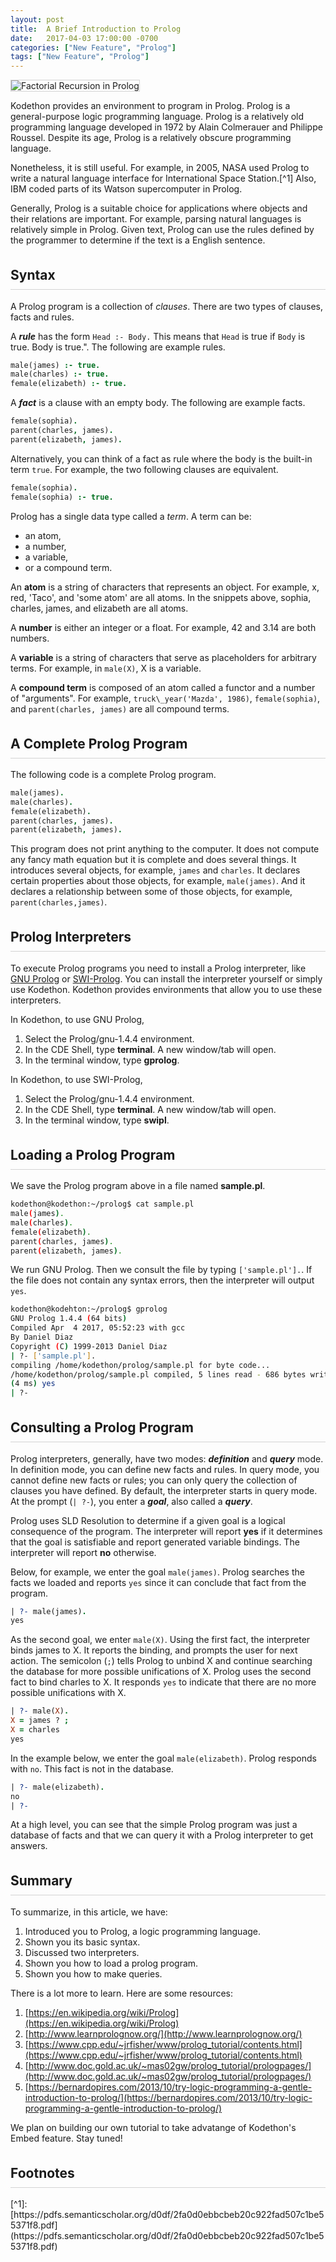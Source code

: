 ```yaml
---
layout: post
title:  A Brief Introduction to Prolog
date:   2017-04-03 17:00:00 -0700
categories: ["New Feature", "Prolog"]
tags: ["New Feature", "Prolog"]
---
```


<style>

	.section {
		margin-top:25px;
		margin-bottom:25px;
	}

	.section-header {
		margin-top:35px;
		padding-bottom: 10px;
		border-bottom:1px solid lightgrey;
	}


	.padding-top-bottom-10 {
		padding-top: 10px;
		padding-bottom: 10px;
	}

	.margin-top-bottom-20 {
		margin-top:20px;
		margin-bottom:20px;
	}

	.border-bottom-1 {
		border-bottom:1px solid lightgrey;
	}

	.kodethon-iframe {
		border:1px solid lightgrey;
	}
</style>

<img src="{{site.url}}{{site.baseurl}}/images/prolog_factorial.gif" alt="Factorial Recursion in Prolog" class="img-fluid mx-auto d-block" style="border: 1px solid lightgrey"/>

Kodethon provides an environment to program in Prolog.  Prolog is a
general-purpose logic programming language.  Prolog is a relatively old
programming language developed in 1972 by Alain Colmerauer and Philippe
Roussel.  Despite its age, Prolog is a relatively obscure programming language.

Nonetheless, it is still useful.  For example, in 2005, NASA used Prolog to
write a natural language interface for International Space Station.[^1]  Also,
IBM coded parts of its Watson supercomputer in Prolog.

Generally, Prolog is a suitable choice for applications where objects and their
relations are important.  For example, parsing natural languages is relatively
simple in Prolog.  Given text, Prolog can use the rules defined by the
programmer to determine if the text is a English sentence.


<h2 class="section-header">Syntax</h2>
A Prolog program is a collection of <em>clauses</em>.  There are two types of
clauses, facts and rules.

A <b><em>rule</em></b> has the form `Head :- Body.`  This means that `Head` is true if
`Body` is true.  Body is true.".  The following are example rules. 
```prolog
male(james) :- true.
male(charles) :- true.
female(elizabeth) :- true.
```

A <b><em>fact</em></b> is a clause with an empty body.  The following are example facts.
```prolog
female(sophia).
parent(charles, james).
parent(elizabeth, james).
```

Alternatively, you can think of a fact as rule where the body is the built-in term `true`. For example, the two following clauses are equivalent. 
```prolog
female(sophia).
female(sophia) :- true.
```


Prolog has a single data type called a <em>term</em>.  A term can be:

* an atom,
* a number,
* a variable,
* or a compound term.

An **atom** is a string of characters that represents an object.  For example,
x, red, 'Taco', and 'some atom' are all atoms.  In the snippets above, sophia, charles, james, and elizabeth are all atoms.

A **number** is either an integer or a float.  For example, 42 and 3.14 are both numbers.

A **variable** is a string of characters that serve as placeholders for arbitrary terms.  For example, in `male(X)`, X is a variable.

A **compound term** is composed of an atom called a functor and a number of "arguments".  For example, `truck\_year('Mazda', 1986)`, `female(sophia)`, and `parent(charles, james)` are all compound terms.

<h2 class="section-header">A Complete Prolog Program</h2>

The following code is a complete Prolog program.  
```prolog
male(james).
male(charles).
female(elizabeth).
parent(charles, james).
parent(elizabeth, james).
```

This program does not print anything to the computer.  It does not compute any
fancy math equation but it is complete and does several things.  It introduces
several objects, for example, `james` and `charles`.  It declares certain
properties about those objects, for example, `male(james)`.  And it declares a
relationship between some of those objects, for example, `parent(charles,james)`.


<h2 class="section-header">Prolog Interpreters</h2>

To execute Prolog programs you need to install a Prolog interpreter, like <a
href="http://www.gprolog.org/">GNU Prolog</a> or <a
href="http://www.swi-prolog.org/">SWI-Prolog</a>. You can install the
interpreter yourself or simply use Kodethon.  Kodethon provides environments
that allow you to use these interpreters.

In Kodethon, to use GNU Prolog, 
1. Select the Prolog/gnu-1.4.4 environment.
2. In the CDE Shell, type <b>terminal</b>. A new window/tab will open.
3. In the terminal window, type <b>gprolog</b>.

In Kodethon, to use SWI-Prolog, 
1. Select the Prolog/gnu-1.4.4 environment.
2. In the CDE Shell, type <b>terminal</b>. A new window/tab will open.
3. In the terminal window, type <b>swipl</b>.

<h2 class="section-header">Loading a Prolog Program</h2>

We save the Prolog program above in a file named <b>sample.pl</b>.
```bash
kodethon@kodethon:~/prolog$ cat sample.pl 
male(james).
male(charles).
female(elizabeth).
parent(charles, james).
parent(elizabeth, james).
```

We run GNU Prolog.  Then we consult the file by typing `['sample.pl'].`.
If the file does not contain any syntax errors, then the interpreter will output `yes`.
```bash
kodethon@kodehton:~/prolog$ gprolog
GNU Prolog 1.4.4 (64 bits)
Compiled Apr  4 2017, 05:52:23 with gcc
By Daniel Diaz
Copyright (C) 1999-2013 Daniel Diaz
| ?- ['sample.pl'].
compiling /home/kodethon/prolog/sample.pl for byte code...
/home/kodethon/prolog/sample.pl compiled, 5 lines read - 686 bytes written, 3 ms
(4 ms) yes
| ?- 
```

<h2 class="section-header">Consulting a Prolog Program</h2>

Prolog interpreters, generally, have two modes: <b><em>definition</em></b> and
<b><em>query</em></b> mode.  In definition mode, you can define new facts and
rules.  In query mode, you cannot define new facts or rules; you can only query
the collection of clauses you have defined. By default, the interpreter starts
in query mode.  At the prompt (`| ?-`), you enter a <b><em>goal</em></b>, also
called a <b><em>query</em></b>.  

Prolog uses SLD Resolution to determine if a given goal is a logical
consequence of the program.  The interpreter will report <b>yes</b> if it
determines that the goal is satisfiable and report generated variable bindings.
The interpreter will report <b>no</b> otherwise.


Below, for example, we enter the goal `male(james)`.  Prolog searches the facts
we loaded and reports `yes` since it can conclude that fact from the program.
```prolog 
| ?- male(james).  
yes 
```

As the second goal, we enter `male(X)`.  Using the first fact, the interpreter
binds james to X.  It reports the binding, and prompts the user for next
action.  The semicolon (`;`) tells Prolog to unbind X and continue searching
the database for more possible unifications of X.  Prolog uses the second fact
to bind charles to X.  It responds `yes` to indicate that there are no more
possible unifications with X.

```prolog 
| ?- male(X).  
X = james ? ; 
X = charles 
yes
```

In the example below, we enter the goal `male(elizabeth)`.  Prolog responds
with `no`.  This fact is not in the database. 
```prolog
| ?- male(elizabeth).
no
| ?- 
```

At a high level, you can see that the simple Prolog program was just a database
of facts and that we can query it with a Prolog interpreter to get answers.

<h2 class="section-header">Summary</h2>

To summarize, in this article, we have:
1. Introduced you to Prolog, a logic programming language.  
2. Shown you its basic syntax.
3. Discussed two interpreters.
4. Shown you how to load a prolog program.
5. Shown you how to make queries.

There is a lot more to learn.  Here are some resources:

1. [https://en.wikipedia.org/wiki/Prolog](https://en.wikipedia.org/wiki/Prolog)
2. [http://www.learnprolognow.org/](http://www.learnprolognow.org/)
3. [https://www.cpp.edu/~jrfisher/www/prolog_tutorial/contents.html](https://www.cpp.edu/~jrfisher/www/prolog_tutorial/contents.html)
4. [http://www.doc.gold.ac.uk/~mas02gw/prolog_tutorial/prologpages/](http://www.doc.gold.ac.uk/~mas02gw/prolog_tutorial/prologpages/)
5. [https://bernardopires.com/2013/10/try-logic-programming-a-gentle-introduction-to-prolog/](https://bernardopires.com/2013/10/try-logic-programming-a-gentle-introduction-to-prolog/)

We plan on building our own tutorial to take advatange of Kodethon's Embed feature.  Stay tuned!




<h2 class="section-header">Footnotes</h2>
[^1]: [https://pdfs.semanticscholar.org/d0df/2fa0d0ebbcbeb20c922fad507c1be55371f8.pdf](https://pdfs.semanticscholar.org/d0df/2fa0d0ebbcbeb20c922fad507c1be55371f8.pdf)
